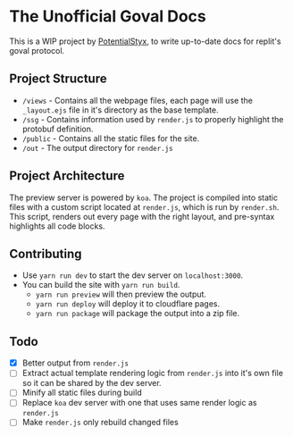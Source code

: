 # The Unofficial Goval Docs
This is a WIP project by [PotentialStyx](https://github.com/PotentialStyx), to write up-to-date docs for replit's goval protocol.

## Project Structure

- `/views` - Contains all the webpage files, each page will use the `_layout.ejs` file in it's directory as the base template.
- `/ssg` - Contains information used by `render.js` to properly highlight the protobuf definition.
- `/public` - Contains all the static files for the site.
- `/out` - The output directory for `render.js`

## Project Architecture

The preview server is powered by `koa`. The project is compiled into static files with a custom script located at `render.js`, which is run by `render.sh`. This script, renders out every page with the right layout, and pre-syntax highlights all code blocks. 

## Contributing

- Use `yarn run dev` to start the dev server on `localhost:3000`.
- You can build the site with `yarn run build`.
  - `yarn run preview` will then preview the output.
  - `yarn run deploy` will deploy it to cloudflare pages.
  - `yarn run package` will package the output into a zip file.

## Todo

- [x] Better output from `render.js`
- [ ] Extract actual template rendering logic from `render.js` into it's own file so it can be shared by the dev server.
- [ ] Minify all static files during build
- [ ] Replace `koa` dev server with one that uses same render logic as `render.js`
- [ ] Make `render.js` only rebuild changed files